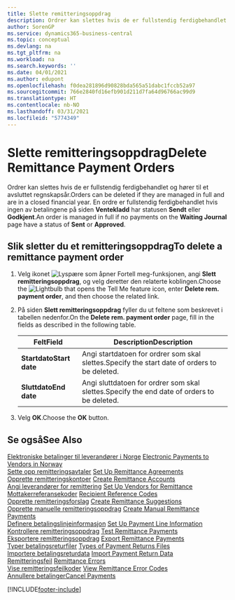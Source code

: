```yaml
---
title: Slette remitteringsoppdrag
description: Ordrer kan slettes hvis de er fullstendig ferdigbehandlet og hører til et avsluttet regnskapsår. En ordre er fullstendig ferdigbehandlet hvis ingen av betalingene på siden Ventekladd har statusen Sendt eller Godkjent.
author: SorenGP
ms.service: dynamics365-business-central
ms.topic: conceptual
ms.devlang: na
ms.tgt_pltfrm: na
ms.workload: na
ms.search.keywords: ''
ms.date: 04/01/2021
ms.author: edupont
ms.openlocfilehash: f0dea281896d90828bda565a51dabc1fccb52a97
ms.sourcegitcommit: 766e2840fd16efb901d211d7fa64d96766ac99d9
ms.translationtype: HT
ms.contentlocale: nb-NO
ms.lasthandoff: 03/31/2021
ms.locfileid: "5774349"
---
```

# <a name="delete-remittance-payment-orders"></a><span data-ttu-id="b11ea-104">Slette remitteringsoppdrag</span><span class="sxs-lookup"><span data-stu-id="b11ea-104">Delete Remittance Payment Orders</span></span>
<span data-ttu-id="b11ea-105">Ordrer kan slettes hvis de er fullstendig ferdigbehandlet og hører til et avsluttet regnskapsår.</span><span class="sxs-lookup"><span data-stu-id="b11ea-105">Orders can be deleted if they are managed in full and are in a closed financial year.</span></span> <span data-ttu-id="b11ea-106">En ordre er fullstendig ferdigbehandlet hvis ingen av betalingene på siden **Ventekladd** har statusen **Sendt** eller **Godkjent**.</span><span class="sxs-lookup"><span data-stu-id="b11ea-106">An order is managed in full if no payments on the **Waiting Journal** page have a status of **Sent** or **Approved**.</span></span>  

## <a name="to-delete-a-remittance-payment-order"></a><span data-ttu-id="b11ea-107">Slik sletter du et remitteringsoppdrag</span><span class="sxs-lookup"><span data-stu-id="b11ea-107">To delete a remittance payment order</span></span>  

1.  <span data-ttu-id="b11ea-108">Velg ikonet ![Lyspære som åpner Fortell meg-funksjonen](../../media/ui-search/search_small.png "Fortell hva du vil gjøre"), angi **Slett remitteringsoppdrag**, og velg deretter den relaterte koblingen.</span><span class="sxs-lookup"><span data-stu-id="b11ea-108">Choose the ![Lightbulb that opens the Tell Me feature](../../media/ui-search/search_small.png "Tell me what you want to do") icon, enter **Delete rem. payment order**, and then choose the related link.</span></span>  
2.  <span data-ttu-id="b11ea-109">På siden **Slett remitteringsoppdrag** fyller du ut feltene som beskrevet i tabellen nedenfor.</span><span class="sxs-lookup"><span data-stu-id="b11ea-109">On the **Delete rem. payment order** page, fill in the fields as described in the following table.</span></span>  

    |<span data-ttu-id="b11ea-110">Felt</span><span class="sxs-lookup"><span data-stu-id="b11ea-110">Field</span></span>|<span data-ttu-id="b11ea-111">Description</span><span class="sxs-lookup"><span data-stu-id="b11ea-111">Description</span></span>|  
    |---------------------------------|---------------------------------------|  
    |<span data-ttu-id="b11ea-112">**Startdato**</span><span class="sxs-lookup"><span data-stu-id="b11ea-112">**Start date**</span></span>|<span data-ttu-id="b11ea-113">Angi startdatoen for ordrer som skal slettes.</span><span class="sxs-lookup"><span data-stu-id="b11ea-113">Specify the start date of orders to be deleted.</span></span>|  
    |<span data-ttu-id="b11ea-114">**Sluttdato**</span><span class="sxs-lookup"><span data-stu-id="b11ea-114">**End date**</span></span>|<span data-ttu-id="b11ea-115">Angi sluttdatoen for ordrer som skal slettes.</span><span class="sxs-lookup"><span data-stu-id="b11ea-115">Specify the end date of orders to be deleted.</span></span>|  

3.  <span data-ttu-id="b11ea-116">Velg **OK**.</span><span class="sxs-lookup"><span data-stu-id="b11ea-116">Choose the **OK** button.</span></span>  

## <a name="see-also"></a><span data-ttu-id="b11ea-117">Se også</span><span class="sxs-lookup"><span data-stu-id="b11ea-117">See Also</span></span>  
 <span data-ttu-id="b11ea-118">[Elektroniske betalinger til leverandører i Norge](electronic-payments-to-vendors-in-norway.md) </span><span class="sxs-lookup"><span data-stu-id="b11ea-118">[Electronic Payments to Vendors in Norway](electronic-payments-to-vendors-in-norway.md) </span></span>  
 <span data-ttu-id="b11ea-119">[Sette opp remitteringsavtaler](how-to-set-up-remittance-agreements.md) </span><span class="sxs-lookup"><span data-stu-id="b11ea-119">[Set Up Remittance Agreements](how-to-set-up-remittance-agreements.md) </span></span>  
 <span data-ttu-id="b11ea-120">[Opprette remitteringskontoer](how-to-create-remittance-accounts.md) </span><span class="sxs-lookup"><span data-stu-id="b11ea-120">[Create Remittance Accounts](how-to-create-remittance-accounts.md) </span></span>  
 <span data-ttu-id="b11ea-121">[Angi leverandører for remittering](how-to-set-up-vendors-for-remittance.md) </span><span class="sxs-lookup"><span data-stu-id="b11ea-121">[Set Up Vendors for Remittance](how-to-set-up-vendors-for-remittance.md) </span></span>  
 <span data-ttu-id="b11ea-122">[Mottakerreferansekoder](recipient-reference-codes.md) </span><span class="sxs-lookup"><span data-stu-id="b11ea-122">[Recipient Reference Codes](recipient-reference-codes.md) </span></span>  
 <span data-ttu-id="b11ea-123">[Opprette remitteringsforslag](how-to-create-remittance-suggestions.md) </span><span class="sxs-lookup"><span data-stu-id="b11ea-123">[Create Remittance Suggestions](how-to-create-remittance-suggestions.md) </span></span>  
 <span data-ttu-id="b11ea-124">[Opprette manuelle remitteringsoppdrag](how-to-create-manual-remittance-payments.md) </span><span class="sxs-lookup"><span data-stu-id="b11ea-124">[Create Manual Remittance Payments](how-to-create-manual-remittance-payments.md) </span></span>  
 <span data-ttu-id="b11ea-125">[Definere betalingslinjeinformasjon](how-to-set-up-payment-line-information.md) </span><span class="sxs-lookup"><span data-stu-id="b11ea-125">[Set Up Payment Line Information](how-to-set-up-payment-line-information.md) </span></span>  
 <span data-ttu-id="b11ea-126">[Kontrollere remitteringsoppdrag](how-to-test-remittance-payments.md) </span><span class="sxs-lookup"><span data-stu-id="b11ea-126">[Test Remittance Payments](how-to-test-remittance-payments.md) </span></span>  
 <span data-ttu-id="b11ea-127">[Eksportere remitteringsoppdrag](how-to-export-remittance-payments.md) </span><span class="sxs-lookup"><span data-stu-id="b11ea-127">[Export Remittance Payments](how-to-export-remittance-payments.md) </span></span>  
 <span data-ttu-id="b11ea-128">[Typer betalingsreturfiler](types-of-payment-returns-files.md) </span><span class="sxs-lookup"><span data-stu-id="b11ea-128">[Types of Payment Returns Files](types-of-payment-returns-files.md) </span></span>  
 <span data-ttu-id="b11ea-129">[Importere betalingsreturdata](how-to-import-payment-return-data.md) </span><span class="sxs-lookup"><span data-stu-id="b11ea-129">[Import Payment Return Data](how-to-import-payment-return-data.md) </span></span>  
 <span data-ttu-id="b11ea-130">[Remitteringsfeil](remittance-errors.md) </span><span class="sxs-lookup"><span data-stu-id="b11ea-130">[Remittance Errors](remittance-errors.md) </span></span>  
 <span data-ttu-id="b11ea-131">[Vise remitteringsfeilkoder](how-to-view-remittance-error-codes.md) </span><span class="sxs-lookup"><span data-stu-id="b11ea-131">[View Remittance Error Codes](how-to-view-remittance-error-codes.md) </span></span>  
 [<span data-ttu-id="b11ea-132">Annullere betalinger</span><span class="sxs-lookup"><span data-stu-id="b11ea-132">Cancel Payments</span></span>](how-to-cancel-payments.md)


[!INCLUDE[footer-include](../../includes/footer-banner.md)]